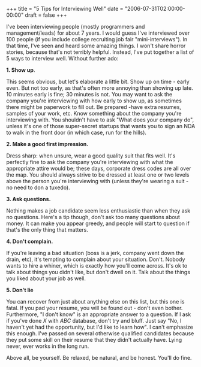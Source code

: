 +++
title = "5 Tips for Interviewing Well"
date = "2006-07-31T02:00:00-00:00"
draft = false
+++

I've been interviewing people (mostly programmers and management/leads)
for about 7 years. I would guess I've interviewed over 100 people (if
you include college recruiting job fair "mini-interviews"). In that
time, I've seen and heard some amazing things. I won't share horror
stories, because that's not terribly helpful. Instead, I've put together
a list of 5 ways to interview well. Without further ado:

**1. Show up**.

This seems obvious, but let's elaborate a little bit. Show up on time -
early even. But not too early, as that's often more annoying than
showing up late. 10 minutes early is fine; 30 minutes is not. You may
want to ask the company you're interviewing with how early to show up,
as sometimes there might be paperwork to fill out. Be prepared -have
extra resumes, samples of your work, etc. Know something about the
company you're interviewing with. You shouldn't have to ask "What does
your company do", unless it's one of those super-secret startups that
wants you to sign an NDA to walk in the front door (in which case, run
for the hills).

**2. Make a good first impression.**

Dress sharp: when unsure, wear a good quality suit that fits well. It's
perfectly fine to ask the company you're interviewing with what the
appropriate attire would be; these days, corporate dress codes are all
over the map. You should always strive to be dressed at least one or two
levels above the person you're interviewing with (unless they're wearing
a suit - no need to don a tuxedo).

**3. Ask questions.**

Nothing makes a job candidate seem less enthusiastic than when they ask
no questions. Here's a tip though, don't ask too many questions about
money. It can make you appear greedy, and people will start to question
if that's the only thing that matters.

**4. Don't complain.**

If you're leaving a bad situation (boss is a jerk, company went down the
drain, etc), it's tempting to complain about your situation. Don't.
Nobody wants to hire a whiner, which is exactly how you'll come across.
It's ok to talk about things you didn't like, but don't dwell on it.
Talk about the things you liked about your job as well.

**5. Don't lie**

You can recover from just about anything else on this list, but this one
is fatal. If you pad your resume, you will be found out - don't even
bother. Furthermore, "I don't know" is an appropriate answer to a
question. If I ask if you've done *X* with *ABC* database, don't try and
bluff. Just say "No, I haven't yet had the opportunity, but I'd like to
learn how". I can't emphasize this enough. I've passed on several
otherwise qualified candidates because they put some skill on their
resume that they didn't actually have. Lying never, ever works in the
long run.

Above all, be yourself. Be relaxed, be natural, and be honest. You'll do
fine.

